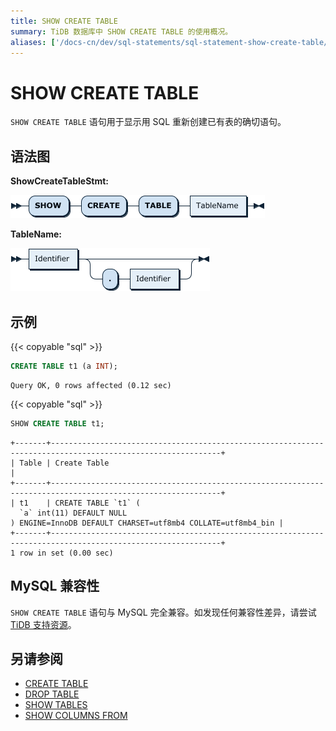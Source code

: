 ```yaml
---
title: SHOW CREATE TABLE
summary: TiDB 数据库中 SHOW CREATE TABLE 的使用概况。
aliases: ['/docs-cn/dev/sql-statements/sql-statement-show-create-table/','/docs-cn/dev/reference/sql/statements/show-create-table/']
---
```


# SHOW CREATE TABLE

`SHOW CREATE TABLE` 语句用于显示用 SQL 重新创建已有表的确切语句。

## 语法图

**ShowCreateTableStmt:**

![ShowCreateTableStmt](/media/sqlgram/ShowCreateTableStmt.png)

**TableName:**

![TableName](/media/sqlgram/TableName.png)

## 示例

{{< copyable "sql" >}}

```sql
CREATE TABLE t1 (a INT);
```

```
Query OK, 0 rows affected (0.12 sec)
```

{{< copyable "sql" >}}

```sql
SHOW CREATE TABLE t1;
```

```
+-------+------------------------------------------------------------------------------------------------------------+
| Table | Create Table                                                                                               |
+-------+------------------------------------------------------------------------------------------------------------+
| t1    | CREATE TABLE `t1` (
  `a` int(11) DEFAULT NULL
) ENGINE=InnoDB DEFAULT CHARSET=utf8mb4 COLLATE=utf8mb4_bin |
+-------+------------------------------------------------------------------------------------------------------------+
1 row in set (0.00 sec)
```

## MySQL 兼容性

`SHOW CREATE TABLE` 语句与 MySQL 完全兼容。如发现任何兼容性差异，请尝试 [TiDB 支持资源](/support.md)。

## 另请参阅

* [CREATE TABLE](/sql-statements/sql-statement-create-table.md)
* [DROP TABLE](/sql-statements/sql-statement-drop-table.md)
* [SHOW TABLES](/sql-statements/sql-statement-show-tables.md)
* [SHOW COLUMNS FROM](/sql-statements/sql-statement-show-columns-from.md)
